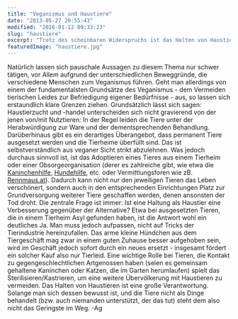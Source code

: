 ```yaml
---
title: "Veganismus und Haustiere"
date: "2013-05-27 20:55:43"
modified: "2016-01-12 09:32:23"
slug: "haustiere"
excerpt: "Trotz des scheinbaren Widerspruchs ist das Halten von Haustieren mit der veganen Philosophie gut vereinbar - unter gewissen Bedingungen."
featuredImage: "haustiere.jpg"
---
```


Natürlich lassen sich pauschale Aussagen zu diesem Thema nur schwer tätigen, vor Allem aufgrund der unterschiedlichen Beweggründe, die verschiedene Menschen zum Veganismus führen. Geht man allerdings von einem der fundamentalsten Grundsätze des Veganismus - dem Vermeiden tierischen Leides zur Befriedigung eigener Bedürfnisse - aus, so lassen sich erstaundlich klare Grenzen ziehen. Grundsätzlich lässt sich sagen: Haustierzucht und -handel unterscheiden sich nicht gravierend von der jenen von/mit Nutztieren: In der Regel leiden die Tiere unter der Herabwürdigung zur Ware und der dementsprechenden Behandlung. Darüberhinaus gibt es ein derartiges Überangebot, dass permanent Tiere ausgesetzt werden und die Tierheime überfüllt sind. Das ist selbstverständlich aus veganer Sicht strikt abzulehnen. Was jedoch durchaus sinnvoll ist, ist das Adoptieren eines Tieres aus einem Tierheim oder einer Obsorgeorganisation (derer es zahlreiche gibt, wie etwa die [Kaninchenhilfe](http://www.kaninchenhilfe.at), [Hundehilfe](http://www.hundehilfe.at/), etc. oder Vermittlungsforen wie zB. [Rennmaus.at](http://www.rennmaus.at/)). Dadurch kann nicht nur den jeweiligen Tieren das Leben verschönert, sondern auch in den entsprechenden Einrichtungen Platz zur Grundversorgung weiterer Tiere geschaffen werden, denen ansonsten der Tod droht. Die zentrale Frage ist immer: Ist eine Haltung als Haustier eine Verbesserung gegenüber der Alternative? Etwa bei ausgesetzten Tieren, die in einem Tierheim Asyl gefunden haben, ist die Antwort wohl ein deutliches Ja. Man muss jedoch aufpassen, nicht auf Tricks der Tierindustrie hereinzufallen. Das arme kleine Hündchen aus dem Tiergeschäft mag zwar in einem guten Zuhause besser aufgehoben sein, wird im Geschäft jedoch sofort durch ein neues ersetzt - insgesamt fördert ein solcher Kauf also nur Tierleid. Eine wichtige Rolle bei Tieren, die Kontakt zu gegengeschlechtlichen Artgenossen haben (seien es gemeinsam gehaltene Kaninchen oder Katzen, die im Garten herumlaufen) spielt das Sterilisieren/Kastrieren, um eine weitere Übervölkerung mit Haustieren zu vermeiden. Das Halten von Haustieren ist eine große Verantwortung. Solange man sich dessen bewusst ist, und die Tiere nicht als Dinge behandelt (bzw. auch niemanden unterstützt, der das tut) steht dem also nicht das Geringste im Weg. -Ag
